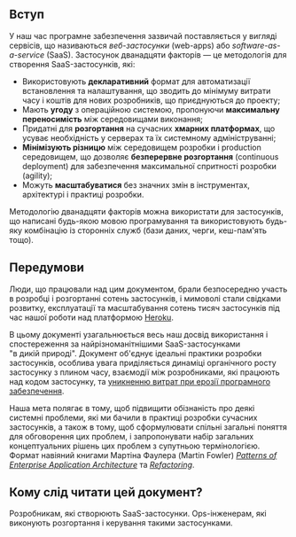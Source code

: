 ## Вступ

У наш час програмне забезпечення зазвичай поставляється у вигляді сервісів, що називаються *веб-застосунки* (web-apps) або *software-as-a-service* (SaaS). Застосунок дванадцяти факторів — це методологія для створення SaaS-застосунків, які:

* Використовують **декларативний** формат для автоматизації встановлення та налаштування, що зводить до мінімуму витрати часу і коштів для нових розробників, що приєднуються до проекту;
* Мають **угоду** з операційною системою, пропонуючи **максимальну переносимість** між середовищами виконання;
* Придатні для **розгортання** на сучасних **хмарних платформах**, що усуває необхідність у серверах та їх системному адмініструванні;
* **Мінімізують різницю** між середовищем розробки і production середовищем, що дозволяє **безперервне розгортання** (continuous deployment) для забезпечення максимальної спритності розробки (agility);
* Можуть **масштабуватися** без значних змін в інструментах, архітектурі і практиці розробки.

Методологію дванадцяти факторів можна використати для застосунків, що написані будь-якою мовою програмування та використовують будь-яку комбінацію із сторонніх служб (бази даних, черги, кеш-пам'ять тощо).

## Передумови

Люди, що працювали над цим документом, брали безпосередню участь в розробці і розгортанні сотень застосунків, і мимоволі стали свідками розвитку, експлуатації та масштабування сотень тисяч застосунків під час нашої роботи над платформою [Heroku](http://www.heroku.com/).

В цьому документі узагальнюється весь наш досвід використання і спостереження за найрізноманітнішими SaaS-застосунками "в&nbsp;дикій&nbsp;природі". Документ об'єднує ідеальні практики розробки застосунків, особлива увага приділяється динаміці органічного росту застосунку з плином часу, взаємодії між розробниками, які працюють над кодом застосунку, та [уникненню витрат при ерозії програмного забезпечення](http://blog.heroku.com/archives/2011/6/28/the_new_heroku_4_erosion_resistance_explicit_contracts/).

Наша мета полягає в тому, щоб підвищити обізнаність про деякі системні проблеми, які ми бачили в практиці розробки сучасних застосунків, а також в тому, щоб сформулювати спільні загальні поняття для обговорення цих проблем, і запропонувати набір загальних концептуальних рішень цих проблем з супутньою термінологією. Формат навіяний книгами Мартіна Фаулера (Martin Fowler) *[Patterns of Enterprise Application Architecture](https://books.google.com/books/about/Patterns_of_enterprise_application_archi.html?id=FyWZt5DdvFkC)* та *[Refactoring](https://books.google.com/books/about/Refactoring.html?id=1MsETFPD3I0C)*.

## Кому слід читати цей документ?

Розробникам, які створюють SaaS-застосунки. Ops-інженерам, які виконують розгортання і керування такими застосунками.

